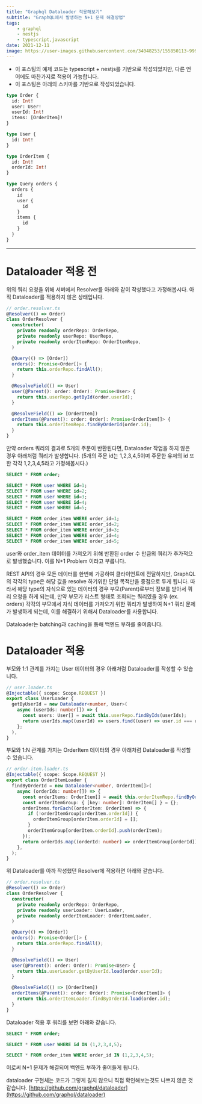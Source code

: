 ```yaml
---
title: "Graphql Dataloader 적용해보기"
subtitle: "GraphQL에서 발생하는 N+1 문제 해결방법"
tags:
    - graphql
    - nestjs
    - typescript,javascript
date: 2021-12-11
image: https://user-images.githubusercontent.com/34048253/155850113-999fabdb-c665-431a-8baf-a8c840ace61d.png
---
```


- 이 포스팅의 예제 코드는 typescript + nestjs를 기반으로 작성되었지만, 다른 언어에도 마찬가지로 적용이 가능합니다.
- 이 포스팅은 아래의 스키마를 기반으로 작성되었습니다.

```graphql
type Order {
  id: Int!
  user: User!
  userId: Int!
  items: [OrderItem]!
}

type User {
  id: Int!
}

type OrderItem {
  id: Int!
  orderId: Int!
}
```

```graphql
type Query orders {
  orders {
    id
    user {
      id
    }
    items {
      id
    }
  }
}
```
---

# Dataloader 적용 전

위의 쿼리 요청을 위해 서버에서 Resolver를 아래와 같이 작성했다고 가정해봅시다.
아직 Dataloader를 적용하지 않은 상태입니다.

```typescript
// order.resolver.ts
@Resolver(() => Order)
class OrderResolver {
  constructor(
    private readonly orderRepo: OrderRepo,
    private readonly userRepo: UserRepo,
    private readonly orderItemRepo: OrderItemRepo,
  )

  @Query(() => [Order])
  orders(): Promise<Order[]> {
    return this.orderRepo.findAll();
  }

  @ResolveField(() => User)
  user(@Parent(): order: Order): Promise<User> {
    return this.userRepo.getById(order.userId);
  }

  @ResolveField(() => [OrderItem])
  orderItems(@Parent(): order: Order): Promise<OrderItem[]> {
    return this.orderItemRepo.findByOrderId(order.id);
  }
}
```

만약 orders 쿼리의 결과로 5개의 주문이 반환된다면, Dataloader 작업을 하지 않은 경우 아래처럼 쿼리가 발생합니다.
(5개의 주문 id는 1,2,3,4,5이며 주문한 유저의 id 또한 각각 1,2,3,4,5라고 가정해봅시다.)

```sql
SELECT * FROM order;

SELECT * FROM user WHERE id=1;
SELECT * FROM user WHERE id=2;
SELECT * FROM user WHERE id=3;
SELECT * FROM user WHERE id=4;
SELECT * FROM user WHERE id=5;

SELECT * FROM order_item WHERE order_id=1;
SELECT * FROM order_item WHERE order_id=2;
SELECT * FROM order_item WHERE order_id=3;
SELECT * FROM order_item WHERE order_id=4;
SELECT * FROM order_item WHERE order_id=5;
```

user와 order_item 데이터를 가져오기 위해 반환된 order 수 만큼의 쿼리가 추가적으로 발생했습니다. 이를 N+1 Problem 이라고 부릅니다.

REST API의 경우 모든 데이터를 한번에 가공하여 클라이언트에 전달하지만, GraphQL의 각각의 type은 해당 값을 resolve 하기위한 단일 목적만을 중점으로 두게 됩니다. 따라서 해당 type의 자식으로 있는 데이터의 경우 부모(Parent)로부터 정보를 받아서 쿼리 요청을 하게 되는데, 만약 부모가 리스트 형태로 조회되는 쿼리였을 경우 (ex. orders) 각각의 부모에서 자식 데이터를 가져오기 위한 쿼리가 발생하여 N+1 쿼리 문제가 발생하게 되는데, 이를 해결하기 위해서 Dataloader를 사용합니다. 

Dataloader는 batching과 caching을 통해 백엔드 부하를 줄여줍니다.

# Dataloader 적용

부모와 1:1 관계를 가지는 User 데이터의 경우 아래처럼 Dataloader를 작성할 수 있습니다.

```typescript
// user.loader.ts
@Injectable({ scope: Scope.REQUEST })
export class UserLoader {
  getByUserId = new Dataloader<number, User>(
    async (userIds: number[]) => {
      const users: User[] = await this.userRepo.findByIds(userIds);
      return userIds.map((userId) => users.find((user) => user.id === userId));
    };
  ),
}
```

부모와 1:N 관계를 가지는 OrderItem 데이터의 경우 아래처럼 Dataloader를 작성할 수 있습니다.

```typescript
// order-item.loader.ts
@Injectable({ scope: Scope.REQUEST })
export class OrderItemLoader {
  findByOrderId = new Dataloader<number, OrderItem[]>(
    async (orderIds: number[]) => {
      const orderItems: OrderItem[] = await this.orderItemRepo.findByOrderIds(orderIds);
      const orderItemGroup: { [key: number]: OrderItem[] } = {};
      orderItems.forEach((orderItem: OrderItem) => {
        if (!orderItemGroup[orderItem.orderId]) {
          orderItemGroup[orderItem.orderId] = [];
        }
        orderItemGroup[orderItem.orderId].push(orderItem);
      });
      return orderIds.map((orderId: number) => orderItemGroup[orderId]);
    },
  );
}
```

위 Dataloader를 아까 작성했던 Resolver에 적용하면 아래와 같습니다.

```typescript
// order.resolver.ts
@Resolver(() => Order)
class OrderResolver {
  constructor(
    private readonly orderRepo: OrderRepo,
    private readonly userLoader: UserLoader,
    private readonly orderItemLoader: OrderItemLoader,
  )

  @Query(() => [Order])
  orders(): Promise<Order[]> {
    return this.orderRepo.findAll();
  }

  @ResolveField(() => User)
  user(@Parent(): order: Order): Promise<User> {
    return this.userLoader.getByUserId.load(order.userId);
  }

  @ResolveField(() => [OrderItem])
  orderItems(@Parent(): order: Order): Promise<OrderItem[]> {
    return this.orderItemLoader.findByOrderId.load(order.id);
  }
}
```

Dataloader 적용 후 쿼리를 보면 아래와 같습니다.

```sql
SELECT * FROM order;

SELECT * FROM user WHERE id IN (1,2,3,4,5);

SELECT * FROM order_item WHERE order_id IN (1,2,3,4,5);
```

이로써 N+1 문제가 해결되어 백엔드 부하가 줄어들게 됩니다.

dataloader 구현체는 코드가 그렇게 길지 않으니 직접 확인해보는것도 나쁘지 않은 것 같습니다.
[https://github.com/graphql/dataloader](https://github.com/graphql/dataloader)
